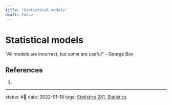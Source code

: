 ```yaml
---
title: "Statistical models"
draft: false
---
```

# Statistical models
"All models are incorrect, but some are useful" - George Box


## References
1. 

---
status: #🌱 
date: 2022-01-18
tags: [Statistics 241](Zettelkasten/Statistics%20241.md), [Statistics](Statistics)